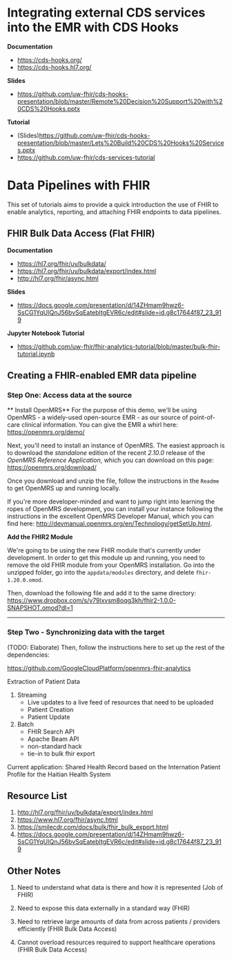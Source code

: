 # Integrating external CDS services into the EMR with CDS Hooks

**Documentation** 
- https://cds-hooks.org/
- https://cds-hooks.hl7.org/

**Slides**
- https://github.com/uw-fhir/cds-hooks-presentation/blob/master/Remote%20Decision%20Support%20with%20CDS%20Hooks.pptx

**Tutorial**
- (Slides)https://github.com/uw-fhir/cds-hooks-presentation/blob/master/Lets%20Build%20CDS%20Hooks%20Services.pptx
- https://github.com/uw-fhir/cds-services-tutorial

# Data Pipelines with FHIR

This set of tutorials aims to provide a quick introduction the use of FHIR to enable analytics, reporting, and attaching 
FHIR endpoints to data pipelines.  

## FHIR Bulk Data Access (Flat FHIR)

**Documentation**
- https://hl7.org/fhir/uv/bulkdata/
- https://hl7.org/fhir/uv/bulkdata/export/index.html
- http://hl7.org/fhir/async.html

**Slides**
- https://docs.google.com/presentation/d/14ZHmam9hwz6-SsCG1YqUIQnJ56bvSqEatebltgEVR6c/edit#slide=id.g8c17644f87_23_919

**Jupyter Notebook Tutorial**
- https://github.com/uw-fhir/fhir-analytics-tutorial/blob/master/bulk-fhir-tutorial.ipynb

## Creating a FHIR-enabled EMR data pipeline

### Step One: Access data at the source

** Install OpenMRS**
For the purpose of this demo, we'll be using OpenMRS - a widely-used open-source EMR - as our source of point-of-care clinical information. You can give the EMR a whirl here: https://openmrs.org/demo/

Next, you'll need to install an instance of OpenMRS. The easiest approach is to download the *standalone* edition of the recent *2.10.0* release of the *OpenMRS Reference Application*, which you can download on this page: https://openmrs.org/download/

Once you download and unzip the file, follow the instructions in the `Readme` to get OpenMRS up and running locally. 

If you're more developer-minded and want to jump right into learning the ropes of OpenMRS development, you can install your instance following the instructions in the excellent OpenMRS Developer Manual, which you can find here: http://devmanual.openmrs.org/en/Technology/getSetUp.html. 


**Add the FHIR2 Module**

We're going to be using the new FHIR module that's currently under development. In order to get this module up and running, you need to remove the old FHIR module from your OpenMRS installation. Go into the unzipped folder, go into the `appdata/modules` directory, and delete `fhir-1.20.0.omod`. 

Then, download the following file and add it to the same directory: https://www.dropbox.com/s/v79lxvsm8oqg3kh/fhir2-1.0.0-SNAPSHOT.omod?dl=1

---

### Step Two - Synchronizing data with the target
   
(TODO: Elaborate)
Then, follow the instructions here to set up the rest of the dependencies:

https://github.com/GoogleCloudPlatform/openmrs-fhir-analytics

Extraction of Patient Data
1. Streaming
    - Live updates to a live feed of resources that need to be uploaded
    - Patient Creation
    - Patient Update
2. Batch
    - FHIR Search API
    - Apache Beam API
    - non-standard hack
    - tie-in to bulk fhir export
  
Current application:
Shared Health Record based on the Internation Patient Profile for the Haitian Health System


## Resource List
1. http://hl7.org/fhir/uv/bulkdata/export/index.html
2. https://www.hl7.org/fhir/async.html
3. https://smilecdr.com/docs/bulk/fhir_bulk_export.html
4. https://docs.google.com/presentation/d/14ZHmam9hwz6-SsCG1YqUIQnJ56bvSqEatebltgEVR6c/edit#slide=id.g8c17644f87_23_919

## Other Notes
1. Need to understand what data is there and how it is represented (Job of FHIR)

2. Need to expose this data externally in a standard way (FHIR)

3. Need to retrieve large amounts of data from across patients / providers efficiently (FHIR Bulk Data Access)

4. Cannot overload resources required to support healthcare operations (FHIR Bulk Data Access)
